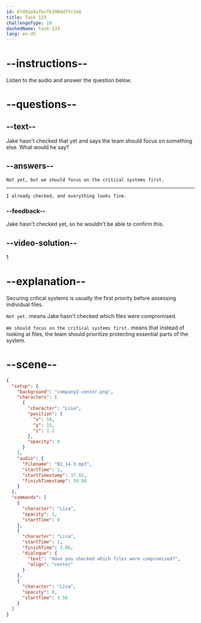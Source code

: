 ```yaml
---
id: 67d81e8afbcfb390dd7fc1e0
title: Task 133
challengeType: 19
dashedName: task-133
lang: en-US
---
```


<!-- (audio) Lisa: Have you checked which files were compromised? -->

<!-- SPEAKING -->

# --instructions--

Listen to the audio and answer the question below.

# --questions--

## --text--

Jake hasn't checked that yet and says the team should focus on something else. What would he say?  

## --answers--

`Not yet, but we should focus on the critical systems first.`

---

`I already checked, and everything looks fine.`

### --feedback--

Jake hasn't checked yet, so he wouldn't be able to confirm this.

## --video-solution--

1

# --explanation--

Securing critical systems is usually the first priority before assessing individual files.

`Not yet.` means Jake hasn't checked which files were compromised.

`We should focus on the critical systems first.` means that instead of looking at files, the team should prioritize protecting essential parts of the system.

# --scene--

```json
{
  "setup": {
    "background": "company2-center.png",
    "characters": [
      {
        "character": "Lisa",
        "position": {
          "x": 50,
          "y": 15,
          "z": 1.2
        },
        "opacity": 0
      }
    ],
    "audio": {
      "filename": "B1_14-3.mp3",
      "startTime": 1,
      "startTimestamp": 37.82,
      "finishTimestamp": 39.88
    }
  },
  "commands": [
    {
      "character": "Lisa",
      "opacity": 1,
      "startTime": 0
    },
    {
      "character": "Lisa",
      "startTime": 1,
      "finishTime": 3.06,
      "dialogue": {
        "text": "Have you checked which files were compromised?",
        "align": "center"
      }
    },
    {
      "character": "Lisa",
      "opacity": 0,
      "startTime": 3.56
    }
  ]
}
```

